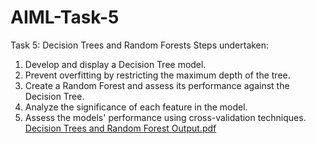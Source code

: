 # AIML-Task-5
Task 5: Decision Trees and Random Forests
Steps undertaken:
1. Develop and display a Decision Tree model.
2. Prevent overfitting by restricting the maximum depth of the tree.
3. Create a Random Forest and assess its performance against the Decision Tree.
4. Analyze the significance of each feature in the model.
5. Assess the models' performance using cross-validation techniques.
[Decision Trees and Random Forest Output.pdf](https://github.com/user-attachments/files/20977969/Decision.Trees.and.Random.Forest.Output.pdf)
